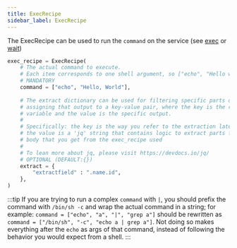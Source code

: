 ```yaml
---
title: ExecRecipe
sidebar_label: ExecRecipe
---
```


The ExecRecipe can be used to run the `command` on the service (see [exec][exec-reference]
or [wait][wait-reference])

```python
exec_recipe = ExecRecipe(
    # The actual command to execute. 
    # Each item corresponds to one shell argument, so ["echo", "Hello world"] behaves as if you ran "echo 'Hello World'" in the shell.
    # MANDATORY
    command = ["echo", "Hello, World"],
        
    # The extract dictionary can be used for filtering specific parts of a response
    # assigning that output to a key-value pair, where the key is the reference 
    # variable and the value is the specific output. 
    # 
    # Specifically: the key is the way you refer to the extraction later on and
    # the value is a 'jq' string that contains logic to extract parts from response 
    # body that you get from the exec_recipe used
    # 
    # To lean more about jq, please visit https://devdocs.io/jq/
    # OPTIONAL (DEFAULT:{})
    extract = {
        "extractfield" : ".name.id",
    },
)
```

:::tip
If you are trying to run a complex `command` with `|`, you should prefix the command with `/bin/sh -c` and wrap the actual command in a string; for example: `command = ["echo", "a", "|", "grep a"]` should
be rewritten as `command = ["/bin/sh", "-c", "echo a | grep a"]`. Not doing so makes everything after the `echo` as args of that command, instead of following the behavior you would expect from a shell.
:::

<!--------------- ONLY LINKS BELOW THIS POINT ---------------------->
[exec-reference]: ./plan.md#exec
[wait-reference]: ./plan.md#wait
